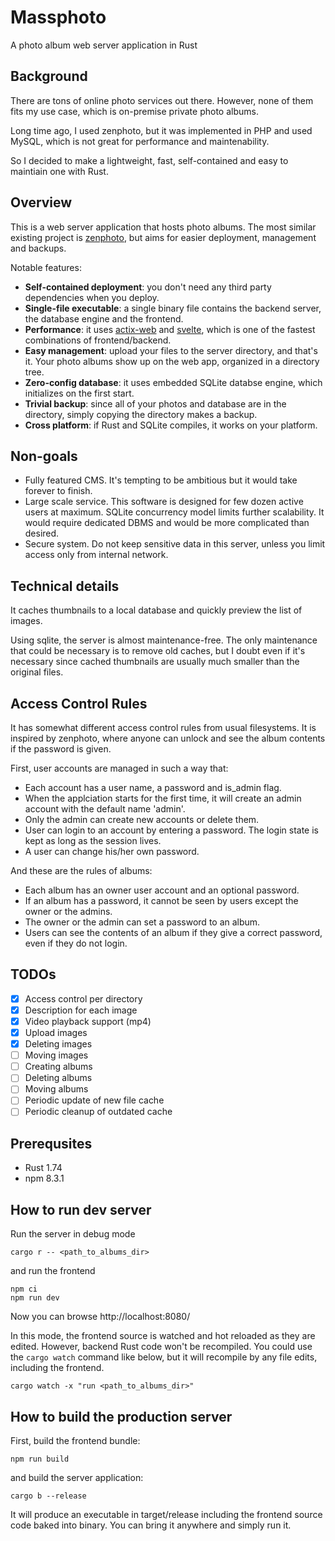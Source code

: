 # Massphoto

A photo album web server application in Rust

## Background

There are tons of online photo services out there.
However, none of them fits my use case, which is on-premise
private photo albums.

Long time ago, I used zenphoto, but it was implemented in PHP and used MySQL, which is not great for performance and maintenability.

So I decided to make a lightweight, fast, self-contained and
easy to maintiain one with Rust.


## Overview

This is a web server application that hosts photo albums.
The most similar existing project is [zenphoto](https://www.zenphoto.org/), but aims for easier deployment, management and backups.

Notable features:

* **Self-contained deployment**: you don't need any third party dependencies when you deploy.
* **Single-file executable**: a single binary file contains the backend server, the database engine and the frontend.
* **Performance**: it uses [actix-web](https://actix.rs/) and [svelte](https://svelte.dev/),
  which is one of the fastest combinations of frontend/backend.
* **Easy management**: upload your files to the server directory, and that's it.
  Your photo albums show up on the web app, organized in a directory tree.
* **Zero-config database**: it uses embedded SQLite databse engine, which initializes on the first start.
* **Trivial backup**: since all of your photos and database are in the directory,
  simply copying the directory makes a backup.
* **Cross platform**: if Rust and SQLite compiles, it works on your platform.


## Non-goals

* Fully featured CMS. It's tempting to be ambitious but it would take forever to finish.
* Large scale service. This software is designed for few dozen active users at maximum. SQLite concurrency model limits further scalability. It would require dedicated DBMS and would be more complicated than desired.
* Secure system. Do not keep sensitive data in this server, unless you limit access only from internal network.


## Technical details

It caches thumbnails to a local database and quickly preview the list of images.

Using sqlite, the server is almost maintenance-free.
The only maintenance that could be necessary is to remove old caches,
but I doubt even if it's necessary since cached thumbnails are usually
much smaller than the original files.


## Access Control Rules

It has somewhat different access control rules from usual filesystems. It is inspired by zenphoto, where anyone can unlock and see the album contents if the password is given.

First, user accounts are managed in such a way that:

* Each account has a user name, a password and is_admin flag.
* When the applciation starts for the first time, it will create an admin account with the default name 'admin'.
* Only the admin can create new accounts or delete them.
* User can login to an account by entering a password. The login state is kept as long as the session lives.
* A user can change his/her own password.

And these are the rules of albums:

* Each album has an owner user account and an optional password.
* If an album has a password, it cannot be seen by users except the owner or the admins.
* The owner or the admin can set a password to an album.
* Users can see the contents of an album if they give a correct password, even if they do not login.


## TODOs

* [x] Access control per directory
* [x] Description for each image
* [x] Video playback support (mp4)
* [x] Upload images
* [x] Deleting images
* [ ] Moving images
* [ ] Creating albums
* [ ] Deleting albums
* [ ] Moving albums
* [ ] Periodic update of new file cache
* [ ] Periodic cleanup of outdated cache

## Prerequsites

* Rust 1.74
* npm 8.3.1

## How to run dev server

Run the server in debug mode

```
cargo r -- <path_to_albums_dir>
```

and run the frontend

```
npm ci
npm run dev
```

Now you can browse http://localhost:8080/

In this mode, the frontend source is watched and hot reloaded as they are edited.
However, backend Rust code won't be recompiled.
You could use the `cargo watch` command like below, but it will recompile by any file edits, including the frontend.

```
cargo watch -x "run <path_to_albums_dir>"
```


## How to build the production server

First, build the frontend bundle:

```
npm run build
```

and build the server application:

```
cargo b --release
```

It will produce an executable in target/release including the frontend source code baked into binary.
You can bring it anywhere and simply run it.
